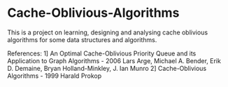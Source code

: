 # Cache-Oblivious-Algorithms
This is a project on learning, designing and analysing cache oblivious algorithms for some data structures and algorithms.

References:
1] An Optimal Cache-Oblivious Priority Queue and its Application to Graph Algorithms - 2006
   Lars Arge, Michael A. Bender, Erik D. Demaine, Bryan Holland-Minkley, J. Ian Munro
2] Cache-Oblivious Algorithms - 1999
   Harald Prokop
